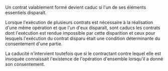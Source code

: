 Un contrat valablement formé devient caduc si l'un de ses éléments essentiels disparaît.

Lorsque l'exécution de plusieurs contrats est nécessaire à la réalisation d'une même opération et que l'un d'eux disparaît, sont caducs les contrats dont l'exécution est rendue impossible par cette disparition et ceux pour lesquels l'exécution du contrat disparu était une condition déterminante du consentement d'une partie.

La caducité n'intervient toutefois que si le contractant contre lequel elle est invoquée connaissait l'existence de l'opération d'ensemble lorsqu'il a donné son consentement.
